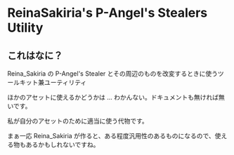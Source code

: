 # ReinaSakiria's P-Angel's Stealers Utility

## これはなに？

Reina_Sakiria の P-Angel's Stealer とその周辺のものを改変するときに使うツールキット兼ユーティリティ

ほかのアセットに使えるかどうかは ... わかんない。ドキュメントも無ければ無いです。

私が自分のアセットのために適当に使う代物です。

まぁ一応 Reina_Sakiria が作ると、ある程度汎用性のあるものになるので、使える物もあるかもしれないですね。
